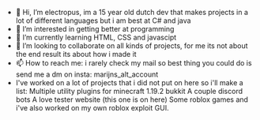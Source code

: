 - 👋 Hi, I’m electropus, im a 15 year old dutch dev that makes projects in a lot of different languages but i am best at C# and java
- 👀 I’m interested in getting better at programming
- 🌱 I’m currently learning HTML, CSS and javascipt
- 💞️ I’m looking to collaborate on all kinds of projects, for me its not about the end result its about how i made it
- 📫 How to reach me: i rarely check my mail so best thing you could do is send me a dm on insta: marijns_alt_account
- I've worked on a lot of projects that i did not put on here so i'll make a list:
Multiple utility plugins for minecraft 1.19.2 bukkit
A couple discord bots
A love tester website (this one is on here)
Some roblox games and i've also worked on my own roblox exploit GUI.

<!---
electropus/electropus is a ✨ special ✨ repository because its `README.md` (this file) appears on your GitHub profile.
You can click the Preview link to take a look at your changes.
--->

